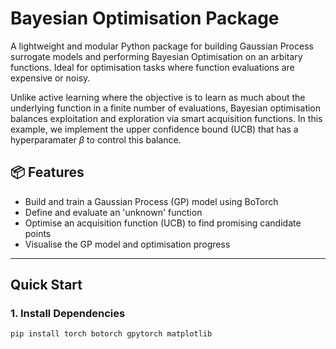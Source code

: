 # Bayesian Optimisation Package

A lightweight and modular Python package for building Gaussian Process surrogate models and performing Bayesian Optimisation on an arbitary functions. Ideal for optimisation tasks where function evaluations are expensive or noisy.

Unlike active learning where the objective is to learn as much about the underlying function in a finite number of evaluations, Bayesian optimisation balances exploitation and exploration via smart acquisition functions. In this example, we implement the upper confidence bound (UCB) that has a hyperparamater $\beta$ to control this balance.

## 📦 Features

- Build and train a Gaussian Process (GP) model using BoTorch
- Define and evaluate an 'unknown' function
- Optimise an acquisition function (UCB) to find promising candidate points
- Visualise the GP model and optimisation progress

---

## Quick Start

### 1. Install Dependencies

```bash
pip install torch botorch gpytorch matplotlib
